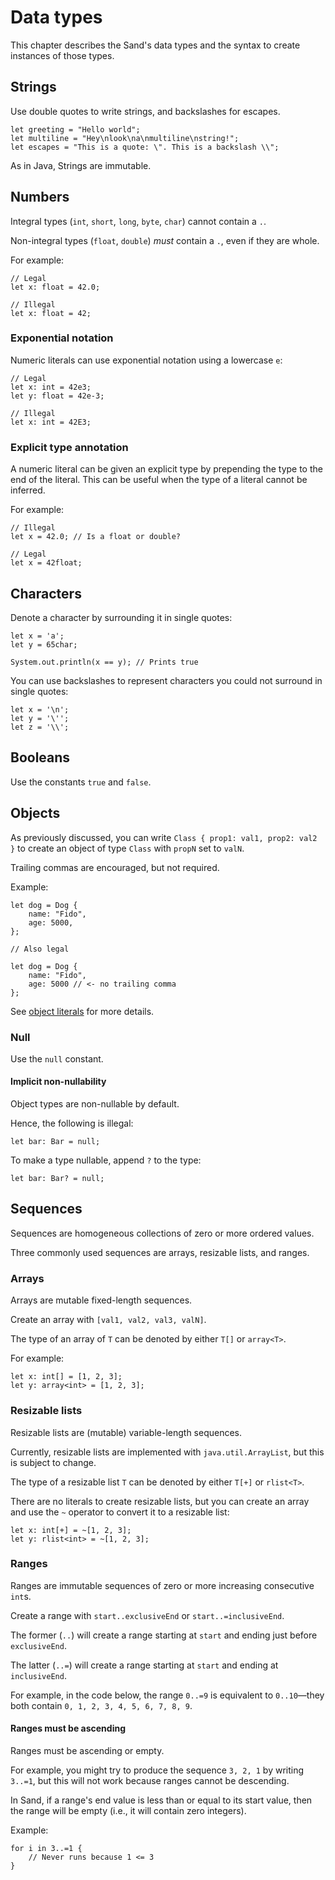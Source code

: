 # Data types

This chapter describes the Sand's data types and the syntax to create instances of those types.

## Strings

Use double quotes to write strings, and backslashes for escapes.

```sand
let greeting = "Hello world";
let multiline = "Hey\nlook\na\nmultiline\nstring!";
let escapes = "This is a quote: \". This is a backslash \\";
```

As in Java, Strings are immutable.

## Numbers

Integral types (`int`, `short`, `long`, `byte`, `char`) cannot contain a `.`.

Non-integral types (`float`, `double`) _must_ contain a `.`, even if they are whole.

For example:

```sand
// Legal
let x: float = 42.0;

// Illegal
let x: float = 42;
```

### Exponential notation

Numeric literals can use exponential notation using a lowercase `e`:

```sand
// Legal
let x: int = 42e3;
let y: float = 42e-3;

// Illegal
let x: int = 42E3;
```

### Explicit type annotation

A numeric literal can be given an explicit type by prepending the type to the end of the literal.
This can be useful when the type of a literal cannot be inferred.

For example:

```sand
// Illegal
let x = 42.0; // Is a float or double?

// Legal
let x = 42float;
```

## Characters

Denote a character by surrounding it in single quotes:

```sand
let x = 'a';
let y = 65char;

System.out.println(x == y); // Prints true
```

You can use backslashes to represent characters you could not surround in single quotes:

```sand
let x = '\n';
let y = '\'';
let z = '\\';
```

## Booleans

Use the constants `true` and `false`.

## Objects

As previously discussed, you can write `Class { prop1: val1, prop2: val2 }` to create an object of type `Class` with `propN` set to `valN`.

Trailing commas are encouraged, but not required.

Example:

```sand
let dog = Dog {
    name: "Fido",
    age: 5000,
};

// Also legal

let dog = Dog {
    name: "Fido",
    age: 5000 // <- no trailing comma
};
```

See [object literals](./classes.md#instantiating-a-class) for more details.

### Null

Use the `null` constant.

#### Implicit non-nullability

Object types are non-nullable by default.

Hence, the following is illegal:

```sand
let bar: Bar = null;
```

To make a type nullable, append `?` to the type:

```sand
let bar: Bar? = null;
```

## Sequences

Sequences are homogeneous collections of zero or more ordered values.

Three commonly used sequences are arrays, resizable lists, and ranges.

### Arrays

Arrays are mutable fixed-length sequences.

Create an array with `[val1, val2, val3, valN]`.

The type of an array of `T` can be denoted by either `T[]` or `array<T>`.

For example:

```sand
let x: int[] = [1, 2, 3];
let y: array<int> = [1, 2, 3];
```

### Resizable lists

Resizable lists are (mutable) variable-length sequences.

Currently, resizable lists are implemented with `java.util.ArrayList`, but this is subject to change.

The type of a resizable list `T` can be denoted by either `T[+]` or `rlist<T>`.

There are no literals to create resizable lists, but you can create an array and use the `~` operator to convert it to a resizable list:

```sand
let x: int[+] = ~[1, 2, 3];
let y: rlist<int> = ~[1, 2, 3];
```

### Ranges

Ranges are immutable sequences of zero or more increasing consecutive `int`s.

Create a range with `start..exclusiveEnd` or `start..=inclusiveEnd`.

The former (`..`) will create a range starting at `start` and ending just before `exclusiveEnd`.

The latter (`..=`) will create a range starting at `start` and ending at `inclusiveEnd`.

For example, in the code below, the range `0..=9` is equivalent to `0..10`—they both contain `0, 1, 2, 3, 4, 5, 6, 7, 8, 9`.

#### Ranges must be ascending

Ranges must be ascending or empty.

For example, you might try to produce the sequence `3, 2, 1` by writing `3..=1`, but this will not work because ranges cannot be descending.

In Sand, if a range's end value is less than or equal to its start value, then the range will be empty (i.e., it will contain zero integers).

Example:

```sand
for i in 3..=1 {
    // Never runs because 1 <= 3
}
```
